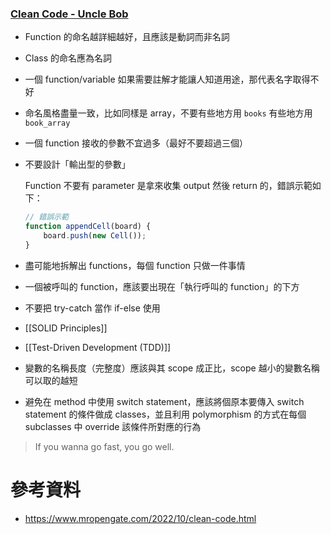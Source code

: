 ### [Clean Code - Uncle Bob](https://www.youtube.com/playlist?list=PLe5y1VxKIEvdUXkj4DEGWwSiqK7pG_2qr)

- Function 的命名越詳細越好，且應該是動詞而非名詞
- Class 的命名應為名詞
- 一個 function/variable 如果需要註解才能讓人知道用途，那代表名字取得不好
- 命名風格盡量一致，比如同樣是 array，不要有些地方用 `books` 有些地方用 `book_array`
- 一個 function 接收的參數不宜過多（最好不要超過三個）
- 不要設計「輸出型的參數」

    Function 不要有 parameter 是拿來收集 output 然後 return 的，錯誤示範如下：

    ```JavaScript
    // 錯誤示範
    function appendCell(board) {
        board.push(new Cell());
    }
    ```

- 盡可能地拆解出 functions，每個 function 只做一件事情
- 一個被呼叫的 function，應該要出現在「執行呼叫的 function」的下方
- 不要把 try-catch 當作 if-else 使用
- [[SOLID Principles]]
- [[Test-Driven Development (TDD)]]
- 變數的名稱長度（完整度）應該與其 scope 成正比，scope 越小的變數名稱可以取的越短
- 避免在 method 中使用 switch statement，應該將個原本要傳入 switch statement 的條件做成 classes，並且利用 polymorphism 的方式在每個 subclasses 中 override 該條件所對應的行為

>If you wanna go fast, you go well.

# 參考資料

- <https://www.mropengate.com/2022/10/clean-code.html>
